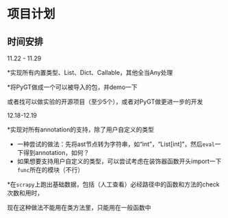 # 项目计划



## 时间安排

11.22 - 11.29

*实现所有内置类型、List、Dict、Callable，其他全当Any处理

*将PyGT做成一个可以被导入的包，并demo一下

或者找可以做实验的开源项目（至少5个），或者对PyGT做更进一步的开发



12.18-12.19

*实现对所有annotation的支持，除了用户自定义的类型

- 一种尝试的做法：先将ast节点转为字符串，如“int”，“List[int]”，然后`eval`一下得到annotation，如何？
- 如果想要支持用户自定义的类型，可以尝试考虑在装饰器函数开头import一下`func`所在的模块（不行）

*在`scrapy`上跑出基础数据，包括（人工查看）必经路径中的函数和方法的check次数和用时，



现在这种做法不能用在类方法里，只能用在一般函数中